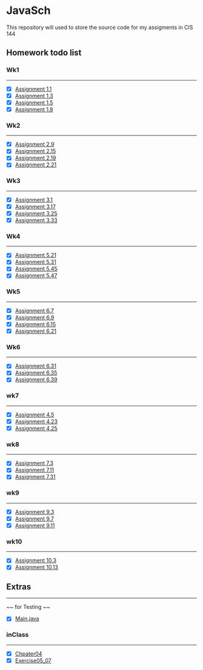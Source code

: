 # JavaSch

This repository will used to store the source code for my assigments in CIS 144

## Homework todo list

### Wk1

---

- [x] [Assignment 1.1](wk1/Assignment_1-1/Welcome.java "Welcome.java")
- [x] [Assignment 1.3](wk1/Assignment_1-3/patternJava.java "JavaPattern.java")
- [x] [Assignment 1.5](wk1/Assignment_1-5/ComputeExpression.java "ComputeExpression.java")
- [x] [Assignment 1.8](wk1/Assignment_1-8/AreaAndPerimeter.java "AreaAndPerimeter.java")

### Wk2

---

- [x] [Assignment 2.9](wk2/Assignment_2-9/AverageAcceleration.java "AverageAcceleration.java")
- [x] [Assignment 2.15](wk2/assignment_2-15/DistanceOfTwoPoints.java "DistanceOfTwoPoints.java")
- [x] [Assignment 2.19](wk2/Assignment_2-19/AreaOfATriangle.java "AreaOfATriangle.java")
- [x] [Assignment 2.21](wk2/Assignment_2-21/CalculateFuturesValue.java "CalculateFuturesValue.java")

### Wk3

---

- [x] [Assignment 3.1](wk3/Assignment_3-1/solveQuadratic.java "solveQuadratic.java")
- [x] [Assignment 3.17](wk3/Assignment_3-17/RPS.java "RPS.java")
- [x] [Assignment 3.25](wk3/Assignment_3-25/IntersectingPoints.java "IntersectingPoints.java")
- [x] [Assignment 3.33](wk3/Assignment_3-33/CompareCost.java "CompareCost.java")

### Wk4

---

- [x] [Assignment 5.21](wk4/CompareInterestRates.java "CompareInterestRates.java")
- [x] [Assignment 5.31](wk4/CDvalue.java "CDvalue.java")
- [x] [Assignment 5.45](wk4/ComputeMeanAndDeviation.java "ComputeMeanAndDeviation.java")
- [x] [Assignment 5.47](wk4/ISBN_13.java "ISBN_13.java")

### Wk5

---

- [x] [Assignment 6.7](wk5/futureInvestValue.java "futureInvestValue.java")
- [x] [Assignment 6.9](wk5/feetMetersConvertion.java "feetMetersConvertion.java")
- [x] [Assignment 6.15](wk5/taxTable.java "taxTable.java")
- [x] [Assignment 6.21](wk5/PhoneKeypad.java "PhoneKeypad.java")

### Wk6

---

- [x] [Assignment 6.31](wk6/creditCardValidation.java "creditCardValidation.java")
- [x] [Assignment 6.35](wk6/areaOfPolygon.java "areaOfPolygon.java")
- [x] [Assignment 6.39](wk6/pointPosition.java "pointPosition.java")

### wk7

---

- [x] [Assignment 4.5](wk7/areaOfARegularPolygon.java "areaOfARegularPolygon.java")
- [x] [Assignment 4.23](wk7/payroll.java "payroll.java")
- [x] [Assignment 4.25](wk7/generateVihiclePlateNumber.java "generateVihiclePlateNumber.java")

### wk8

---

- [x] [Assignment 7.3](wk8/numberOfOccurence.java "numberOfOccurence.java")
- [x] [Assignment 7.11](wk8/computeDeviation.java "computeDeviation.java")
- [x] [Assignment 7.31](wk8/mergeTwoList.java "mergeTwoList.java")

### wk9

---

- [x] [Assignment 9.3](wk9/wk9/Rectangle.java "Rectangle.java")
- [x] [Assignment 9.7](wk9/wk9/Account.java "Account.java")
- [x] [Assignment 9.11](wk9/wk9/LinearEquation.java "LinearEquation.java")

### wk10

---

- [x] [Assignment 10.3](wk10/MyIntager.java "MyIntager.java")
- [x] [Assignment 10.13](wk10/wk10/MyRectangle2D.java "MyRectangle2D.java")

## Extras

---
~~ for Testing ~~

- [x] [Main.java](testing_class/Main.java "Main.java")

### inClass

---

- [x] [Chpater04](inClass/Chapter04.java "Chapter04.java")
- [x] [Exercise05_07](inClass/Exercise05_07.java "Exercise05_07.java")
